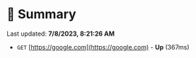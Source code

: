 # 📖 Summary
Last updated: **7/8/2023, 8:21:26 AM**

- `GET` [https://google.com](https://google.com) - **Up** (367ms)
